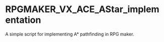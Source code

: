 RPGMAKER_VX_ACE_AStar_implementation
====================================

A simple script for implementing A* pathfinding in RPG maker.
